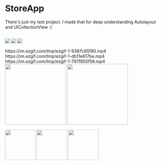 # StoreApp

There's just my test project. I made that for deep understanding Autolayout and UICollectionView :)
##
<p float="left">
  <img src="https://im.ezgif.com/tmp/ezgif-1-c67ced8ec4.gif" />
  
  <img src="https://im.ezgif.com/tmp/ezgif-1-c705a50994.gif" /> 
  
  <img src="https://im.ezgif.com/tmp/ezgif-1-bcad27afd8.gif" />
</p>
https://im.ezgif.com/tmp/ezgif-1-9387c65f90.mp4
https://im.ezgif.com/tmp/ezgif-1-db11e617be.mp4
https://im.ezgif.com/tmp/ezgif-1-797f950f56.mp4
<img src = "https://im.ezgif.com/tmp/ezgif-1-9387c65f90.mp4" width ="200" /> <img src = "https://im.ezgif.com/tmp/ezgif-1-db11e617be.mp4" width ="200" />

<p float="left">
  <img src="/img1.png" width="100" />
  <img src="/img2.png" width="100" /> 
  <img src="/img3.png" width="100" />
</p>
